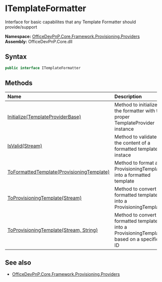 # ITemplateFormatter
Interface for basic capabilites that any Template Formatter should provide/support  

**Namespace:** [OfficeDevPnP.Core.Framework.Provisioning.Providers](OfficeDevPnP.Core.Framework.Provisioning.Providers.md)  
**Assembly:** OfficeDevPnP.Core.dll  
## Syntax
```C#
public interface ITemplateFormatter
```
## Methods
|**Name**|**Description**|
|:-----|:-----|
| [Initialize(TemplateProviderBase)](OfficeDevPnP.Core.Framework.Provisioning.Providers.ITemplateFormatter.InitializeTemplateProviderBase.md) | Method to initialize the formatter with the proper TemplateProvider instance
| [IsValid(Stream)](OfficeDevPnP.Core.Framework.Provisioning.Providers.ITemplateFormatter.IsValidStream.md) | Method to validate the content of a formatted template instace
| [ToFormattedTemplate(ProvisioningTemplate)](OfficeDevPnP.Core.Framework.Provisioning.Providers.ITemplateFormatter.ToFormattedTemplateProvisioningTemplate.md) | Method to format a ProvisioningTemplate into a formatted template
| [ToProvisioningTemplate(Stream)](OfficeDevPnP.Core.Framework.Provisioning.Providers.ITemplateFormatter.ToProvisioningTemplateStream.md) | Method to convert a formatted template into a ProvisioningTemplate
| [ToProvisioningTemplate(Stream, String)](OfficeDevPnP.Core.Framework.Provisioning.Providers.ITemplateFormatter.ToProvisioningTemplateStreamString.md) | Method to convert a formatted template into a ProvisioningTemplate, based on a specific ID
## See also
- [OfficeDevPnP.Core.Framework.Provisioning.Providers](OfficeDevPnP.Core.Framework.Provisioning.Providers.md)
